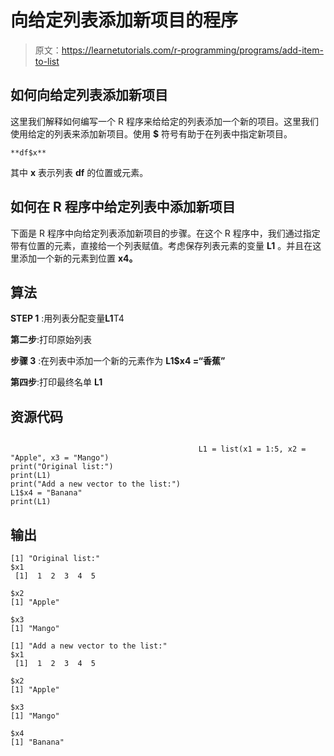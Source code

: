 # 向给定列表添加新项目的程序

> 原文：<https://learnetutorials.com/r-programming/programs/add-item-to-list>

## 如何向给定列表添加新项目

这里我们解释如何编写一个 R 程序来给给定的列表添加一个新的项目。这里我们使用给定的列表来添加新项目。使用 **$** 符号有助于在列表中指定新项目。

```
**df$x** 

```

其中 **x** 表示列表 **df** 的位置或元素。

## 如何在 R 程序中给定列表中添加新项目

下面是 R 程序中向给定列表添加新项目的步骤。在这个 R 程序中，我们通过指定带有位置的元素，直接给一个列表赋值。考虑保存列表元素的变量 **L1** 。并且在这里添加一个新的元素到位置 **x4。**

## 算法

**STEP 1** :用列表分配变量**L1**T4

**第二步**:打印原始列表

**步骤 3** :在列表中添加一个新的元素作为 **L1$x4 =“香蕉”**

**第四步**:打印最终名单 **L1**

## 资源代码

```

                                          L1 = list(x1 = 1:5, x2 = "Apple", x3 = "Mango")
print("Original list:")
print(L1)
print("Add a new vector to the list:")
L1$x4 = "Banana"
print(L1)

```

## 输出

```
[1] "Original list:"
$x1
 [1]  1  2  3  4  5  

$x2
[1] "Apple"

$x3
[1] "Mango"

[1] "Add a new vector to the list:"
$x1
 [1]  1  2  3  4  5  

$x2
[1] "Apple"

$x3
[1] "Mango"

$x4
[1] "Banana" 
```